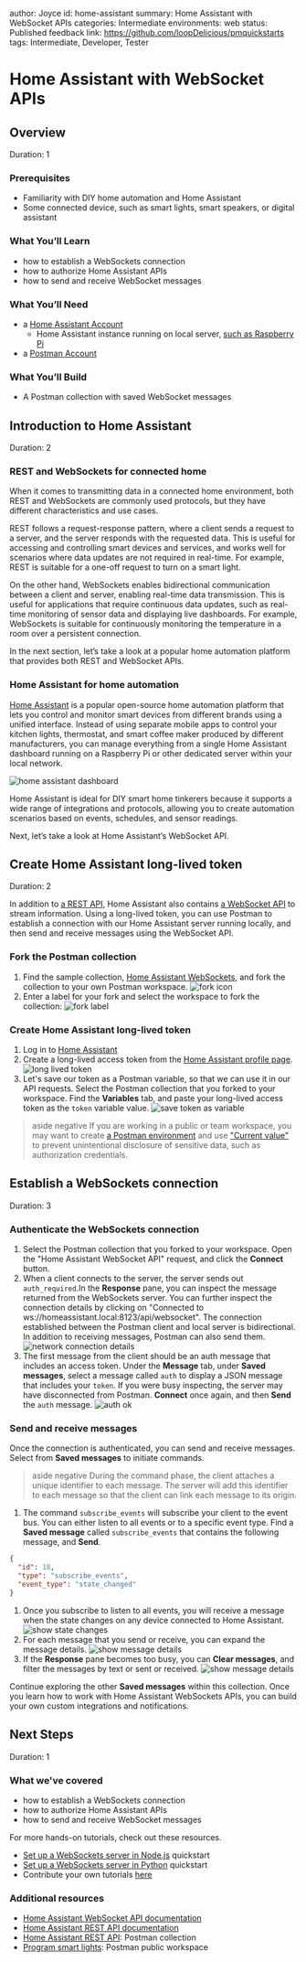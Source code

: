 author: Joyce
id: home-assistant
summary: Home Assistant with WebSocket APIs
categories: Intermediate
environments: web
status: Published 
feedback link: https://github.com/loopDelicious/pmquickstarts
tags: Intermediate, Developer, Tester

# Home Assistant with WebSocket APIs
<!-- ------------------------ -->
## Overview 
Duration: 1

### Prerequisites

- Familiarity with DIY home automation and Home Assistant
- Some connected device, such as smart lights, smart speakers, or digital assistant

### What You’ll Learn

- how to establish a WebSockets connection
- how to authorize Home Assistant APIs
- how to send and receive WebSocket messages

### What You’ll Need

- a [Home Assistant Account](https://www.home-assistant.io/)
  - Home Assistant instance running on local server, [such as Raspberry Pi](https://www.home-assistant.io/installation/raspberrypi)
- a [Postman Account](https://identity.getpostman.com/signup)

### What You’ll Build

- A Postman collection with saved WebSocket messages

<!-- ------------------------ -->

## Introduction to Home Assistant

Duration: 2

### REST and WebSockets for connected home

When it comes to transmitting data in a connected home environment, both REST and WebSockets are commonly used protocols, but they have different characteristics and use cases.

REST follows a request-response pattern, where a client sends a request to a server, and the server responds with the requested data. This is useful for accessing and controlling smart devices and services, and works well for scenarios where data updates are not required in real-time. For example, REST is suitable for a one-off request to turn on a smart light.

On the other hand, WebSockets enables bidirectional communication between a client and server, enabling real-time data transmission. This is useful for applications that require continuous data updates, such as real-time monitoring of sensor data and displaying live dashboards. For example, WebSockets is suitable for continuously monitoring the temperature in a room over a persistent connection.

In the next section, let’s take a look at a popular home automation platform that provides both REST and WebSocket APIs.

### Home Assistant for home automation

[Home Assistant](https://www.home-assistant.io/) is a popular open-source home automation platform that lets you control and monitor smart devices from different brands using a unified interface. Instead of using separate mobile apps to control your kitchen lights, thermostat, and smart coffee maker produced by different manufacturers, you can manage everything from a single Home Assistant dashboard running on a Raspberry Pi or other dedicated server within your local network.

![home assistant dashboard](./assets/home_assistant.png)

Home Assistant is ideal for DIY smart home tinkerers because it supports a wide range of integrations and protocols, allowing you to create automation scenarios based on events, schedules, and sensor readings. 

Next, let’s take a look at Home Assistant’s WebSocket API.

<!-- ------------------------ -->

## Create Home Assistant long-lived token

Duration: 2

In addition to [a REST API](https://developers.home-assistant.io/docs/api/rest/), 
Home Assistant also contains [a WebSocket API](https://developers.home-assistant.io/docs/api/websocket) to stream information. Using a long-lived token, you can use Postman to establish a connection with our Home Assistant server running locally, and then send and receive messages using the WebSocket API.

### Fork the Postman collection

1. Find the sample collection, [Home Assistant WebSockets](https://www.postman.com/postman/workspace/program-smart-lights/collection/6481ed9afe7f1bdfaa732408), and fork the collection to your own Postman workspace.
  ![fork icon](./assets/fork_icon.png)
1. Enter a label for your fork and select the workspace to fork the collection:
  ![fork label](./assets/fork.png)

### Create Home Assistant long-lived token

1. Log in to [Home Assistant](http://homeassistant.local:8123)
1. Create a long-lived access token from the [Home Assistant profile page](http://homeassistant.local:8123/profile).
  ![long lived token](./assets/long_lived.png)
1. Let's save our token as a Postman variable, so that we can use it in our API requests. Select the Postman collection that you forked to your workspace. Find the **Variables** tab, and paste your long-lived access token as the `token` variable value. 
  ![save token as variable](./assets/token.png)
> aside negative
> If you are working in a public or team workspace, you may want to create [a Postman environment](https://learning.postman.com/docs/sending-requests/managing-environments/) and use ["Current value"](https://learning.postman.com/docs/sending-requests/managing-environments/) to prevent unintentional disclosure of sensitive data, such as authorization credentials.

<!-- ------------------------ -->

## Establish a WebSockets connection

Duration: 3

### Authenticate the WebSockets connection

1. Select the Postman collection that you forked to your workspace. Open the "Home Assistant WebSocket API" request, and click the **Connect** button.
1. When a client connects to the server, the server sends out `auth_required`.In the **Response** pane, you can inspect the message returned from the WebSockets server. You can further inspect the connection details by clicking on "Connected to ws://homeassistant.local:8123/api/websocket". The connection established between the Postman client and local server is bidirectional. In addition to receiving messages, Postman can also send them. 
  ![network connection details](./assets/connect.png)
1. The first message from the client should be an auth message that includes an access token. Under the **Message** tab, under **Saved messages**, select a message called `auth` to display a JSON message that includes your `token`. If you were busy inspecting, the server may have disconnected from Postman. **Connect** once again, and then **Send** the `auth` message.
  ![auth ok](./assets/auth_ok.png)

### Send and receive messages

Once the connection is authenticated, you can send and receive messages. Select from **Saved messages** to initiate commands.

> aside negative
> During the command phase, the client attaches a unique identifier to each message. The server will add this identifier to each message so that the client can link each message to its origin.

1. The command `subscribe_events` will subscribe your client to the event bus. You can either listen to all events or to a specific event type. Find a **Saved message** called `subscribe_events` that contains the following message, and **Send**.
  ```json
  {
    "id": 18,
    "type": "subscribe_events",
    "event_type": "state_changed"
  }
  ```
1. Once you subscribe to listen to all events, you will receive a message when the state changes on any device connected to Home Assistant.
  ![show state changes](./assets/state_change.png)
1. For each message that you send or receive, you can expand the message details.
  ![show message details](./assets/message_details.png)
1. If the **Response** pane becomes too busy, you can **Clear messages**, and filter the messages by text or sent or received.
  ![show message details](./assets/filter.png)

Continue exploring the other **Saved messages** within this collection. Once you learn how to work with Home Assistant WebSockets APIs, you can build your own custom integrations and notifications.

<!-- ------------------------ -->
## Next Steps

Duration: 1

### What we've covered
- how to establish a WebSockets connection
- how to authorize Home Assistant APIs
- how to send and receive WebSocket messages

For more hands-on tutorials, check out these resources.
- [Set up a WebSockets server in Node.js](https://quickstarts.postman.com/guide/websockets-node/index.html?index=..%2F..index#4) quickstart
- [Set up a WebSockets server in Python](https://quickstarts.postman.com/guide/websockets-python/index.html?index=..%2F..index#0) quickstart
- Contribute your own tutorials [here](https://github.com/loopDelicious/pmquickstarts)

### Additional resources
- [Home Assistant WebSocket API documentation](https://developers.home-assistant.io/docs/api/websocket)
- [Home Assistant REST API documentation](https://developers.home-assistant.io/docs/api/rest)
- [Home Assistant REST API](https://www.postman.com/aaroncarson/workspace/aaroncarson-public/collection/16392798-e28a007f-b4ac-4849-9ba0-b2dd5a7970b9): Postman collection
- [Program smart lights](https://www.postman.com/postman/workspace/program-smart-lights/overview): Postman public workspace